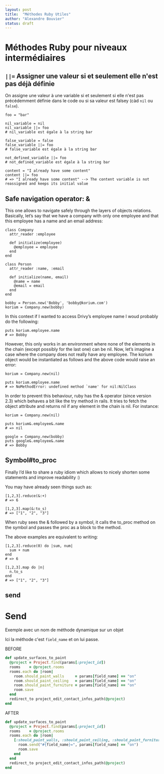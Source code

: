 ```yaml
---
layout: post
title:  "Méthodes Ruby Utiles"
author: "Alexandre Bouvier"
status: draft
---
```


# Méthodes Ruby pour niveaux intermédiaires

## `||=` Assigner une valeur si et seulement elle n'est pas déjà définie

On assigne une valeur à une variable si et seulement si elle n'est pas précédemment définie dans le code ou si sa valeur est falsey (càd `nil` ou `false`).

```
foo = "bar"

nil_variable = nil
nil_variable ||= foo
# nil_variable est égale à la string bar

false_variable = false
false_variable ||= foo
# false_variable est égale à la string bar

not_defined_variable ||= foo
# not_defined_variable est égale à la string bar

content = "I already have some content"
content ||= foo
# => "I already have some content" --> The content variable is not reassigned and keeps its initial value
```

## Safe navigation operator: &

This one allows to navigate safely through the layers of objects relations. Basically, let’s say that we have a company with only one employee and that this employee has a name and an email address:

```
class Company
  attr_reader :employee

  def initialize(employee)
    @employee = employee
  end
end

class Person
  attr_reader :name, :email

  def initialize(name, email)
    @name = name
    @email = email
  end
end

bobby = Person.new('Bobby', 'bobby@korium.com')
korium = Company.new(bobby)
```

In this context if I wanted to access Drivy’s employee name I woud probably do the following:

```
puts korium.employee.name
# => Bobby
```

However, this only works in an environment where none of the elements in the chain (except possibly for the last one) can be nil. Now, let’s imagine a case where the company does not really have any employee. The korium object would be instantiated as follows and the above code would raise an error:

```
korium = Company.new(nil)

puts korium.employee.name
# => NoMethodError: undefined method `name' for nil:NilClass
```

In order to prevent this behaviour, ruby has the & operator (since version 2.3) which behaves a bit like the try method in rails. It tries to fetch the object attribute and returns nil if any element in the chain is nil. For instance:

```
korium = Company.new(nil)

puts korium&.employee&.name
# => nil

google = Company.new(bobby)
puts google&.employee&.name
# => Bobby
```

## Symbol#to_proc

Finally I’d like to share a ruby idiom which allows to nicely shorten some statements and improve readability :)

You may have already seen things such as:

```
[1,2,3].reduce(&:+)
# => 6

[1,2,3].map(&:to_s)
# => ["1", "2", "3"]
```

When ruby sees the & followed by a symbol, it calls the to_proc method on the symbol and passes the proc as a block to the method.

The above examples are equivalent to writing:

```
[1,2,3].reduce(0) do |sum, num|
  sum + num
end
# => 6

[1,2,3].map do |n|
  n.to_s
end
# => ["1", "2", "3"]
```
 ## send

# Send

Exemple avec un nom de méthode dynamique sur un objet

Ici la méthode c'est `field_name` et on lui passe.

BEFORE

```ruby
def update_surfaces_to_paint
  @project = Project.find(params[:project_id])
  rooms    = @project.rooms
  rooms.each do |room|
    room.should_paint_walls     = params[field_name] == "on"
    room.should_paint_ceiling   = params[field_name] == "on"
    room.should_paint_furniture = params[field_name] == "on"
    room.save
  end
  redirect_to project_edit_contact_infos_path(@project)
end
```

AFTER

```ruby
def update_surfaces_to_paint
  @project = Project.find(params[:project_id])
  rooms    = @project.rooms
  rooms.each do |room|
    [:should_paint_walls, :should_paint_ceiling, :should_paint_furniture].each do |field_name|
      room.send("#{field_name}=", params[field_name] == "on")
      room.save
    end
  end
  redirect_to project_edit_contact_infos_path(@project)
end
```
